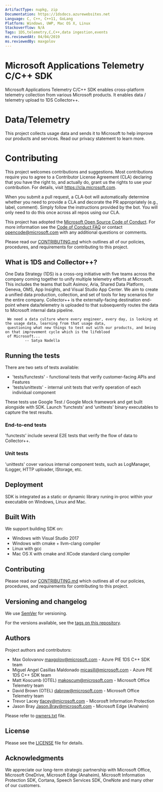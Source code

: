 ```yaml
---
ArtifactType: nupkg, zip
Documentation: https://1dsdocs.azurewebsites.net
Language: C, C++, C++11, GoLang
Platform: Windows, UWP, Mac OS X, Linux
Stackoverflow: N/A
Tags: 1DS,telemetry,C,C++,data ingestion,events
ms.reviewedAt: 04/04/2019
ms.reviewedBy: maxgolov
---
```


# Microsoft Applications Telemetry C/C++ SDK

Microsoft Applications Telemetry C/C++ SDK enables cross-platform telemetry collection from various Microsoft products. It enables data / telemetry upload to 1DS Collector++. 

# Data/Telemetry

This project collects usage data and sends it to Microsoft to help improve our products and services. Read our privacy statement to learn more.

# Contributing

This project welcomes contributions and suggestions.  Most contributions require you to agree to a
Contributor License Agreement (CLA) declaring that you have the right to, and actually do, grant us
the rights to use your contribution. For details, visit https://cla.microsoft.com.

When you submit a pull request, a CLA-bot will automatically determine whether you need to provide
a CLA and decorate the PR appropriately (e.g., label, comment). Simply follow the instructions
provided by the bot. You will only need to do this once across all repos using our CLA.

This project has adopted the [Microsoft Open Source Code of Conduct](https://opensource.microsoft.com/codeofconduct/).
For more information see the [Code of Conduct FAQ](https://opensource.microsoft.com/codeofconduct/faq/) or
contact [opencode@microsoft.com](mailto:opencode@microsoft.com) with any additional questions or comments.

Please read our [CONTRIBUTING.md](CONTRIBUTING.md) which outlines all of our policies, procedures, and requirements for contributing to this project.

## What is 1DS and Collector++?

One Data Strategy (1DS) is a cross-org initiative with five teams across the company coming together to unify multiple
telemetry efforts at Microsoft. This includes the teams that built Asimov, Aria, Shared Data Platform, Geneva, OMS, App
Insights, and Visual Studio App Center. We aim to create a unified data production, collection, and set of tools for key
scenarios for the entire company. Collector++ is the externally-facing destination end-point where data/telemetry is
uploaded to that subsequently routes the data to Microsoft internal data pipeline.

```
 We need a data culture where every engineer, every day, is looking at the usage data, learning from that usage data,
 questioning what new things to test out with our products, and being on that improvement cycle which is the lifeblood
 of Microsoft...
         -- Satya Nadella
```

## Running the tests

There are two sets of tests available:
* 'tests/functests' - functional tests that verify customer-facing APIs and Features
* 'tests/unittests' - internal unit tests that verify operation of each individual component

These tests use Google Test / Google Mock framework and get built alongside with SDK.
Launch 'functests' and 'unittests' binary executables to capture the test results.

### End-to-end tests

'functests' include several E2E tests that verify the flow of data to Collector++.

### Unit tests

'unittests' cover various internal component tests, such as LogManager, ILogger, HTTP uploader, IStorage, etc.

## Deployment

SDK is integrated as a static or dynamic library runing in-proc within your executable on Windows, Linux and Mac.

## Built With

We support building SDK on:
* Windows with Visual Studio 2017
* Windows with cmake + llvm-clang compiler
* Linux with gcc
* Mac OS X with cmake and XCode standard clang compiler

## Contributing

Please read our [CONTRIBUTING.md](CONTRIBUTING.md) which outlines all of our policies, procedures, and requirements for contributing to this project.

## Versioning and changelog

We use [SemVer](http://semver.org/) for versioning.

For the versions available, see the [tags on this repository](https://msasg.visualstudio.com/Shared%20Data/_git/Aria.SDK.Cpp/tags).

## Authors

Project authors and contributors:

* Max Golovanov <maxgolov@microsoft.com> - Azure PIE 1DS C++ SDK team
* Miguel Angel Casillas Maldonado <micasill@microsoft.com> - Azure PIE 1DS C++ SDK team
* Matt Koscumb (OTEL) <makoscum@microsoft.com> - Microsoft Office Telemetry team
* David Brown (OTEL) <dabrow@microsoft.com> - Microsoft Office Telemetry team
* Trevor Lacey <tlacey@microsoft.com> - Micorosft Information Protection
* Jason Bray <Jason.Bray@microsoft.com> - Microsoft Edge (Anaheim)

Please refer to [owners.txt](owners.txt) file.

## License

Please see the [LICENSE](LICENSE) file for details.

## Acknowledgments

We appreciate our long-term strategic partnership with Microsoft Office, Microsoft OneDrive, Microsoft Edge (Anaheim), Microsoft Information Protection SDK, Cortana, Speech Services SDK, OneNote and many other of our customers.
